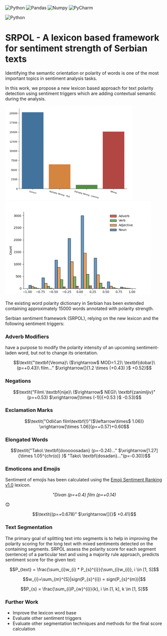 ![Python](https://img.shields.io/badge/Python-FFD43B?style=for-the-badge&logo=python&logoColor=blue)
![Pandas](https://img.shields.io/badge/Pandas-2C2D72?style=for-the-badge&logo=pandas&logoColor=white)
![Numpy](https://img.shields.io/badge/Numpy-777BB4?style=for-the-badge&logo=numpy&logoColor=white)
![PyCharm](https://img.shields.io/badge/PyCharm-000000.svg?&style=for-the-badge&logo=PyCharm&logoColor=white)

![Python](https://img.shields.io/badge/Python-3-brightgreen)

# SRPOL - A lexicon based framework for sentiment strength of Serbian texts

Identifying the semantic orientation or polarity of words is one of the most important topics in sentiment analysis tasks.

In this work, we propose a new lexicon based approach for text polarity detection using sentiment triggers which are adding contextual semantic during the analysis. 

<img src="./images/translation_stat.png" height="300"/> <img src="./images/polarity_per_pos.png" height="300"/> 


The existing word polarity dictionary in Serbian has been extended containing approximately 15000 words annotated with polarity strength. 


Serbian sentiment framework (SRPOL), relying on the new lexicon and the following sentiment triggers:
### Adverb Modifiers
have a purpose to modify the polarity intensity of an upcoming sentiment-laden word, but not to change its orientation.
  
```math 
\textit{"\textbf{Veoma}\ ($\rightarrow$ MOD=1.2)\ \textbf{dobar}\ (p=+0.43)\ film..." $\xrightarrow[]{1.2 \times (+0.43) }$ +0.52}
```

### Negations
  
```math
\textit{"Film\ \textbf{nije}\ ($\rightarrow$ NEG)\ \textbf{zanimljiv}" (p=+0.53) $\xrightarrow[\times (-1)]{+0.53 }$ -0.53}
```

### Exclamation Marks
  
```math 
\textit{"Odličan film\textbf{!}"($\leftarrow\times$ 1.06)} \xrightarrow[\times 1.06]{p=+0.57}+0.60
```

### Elongated Words
  
```math 
\textit{"Tako\ \textbf{dooooosadan} (p=-0.24)..." $\xrightarrow[1.27]{\times 1.05^{chr(o)} }$ "Tako\ \textbf{dosadan}..."(p=-0.30)}
```

### Emoticons and Emojis
Sentiment of emojis has been calculated using the [Emoji Sentiment Ranking v1.0](https://kt.ijs.si/data/Emoji_sentiment_ranking/index.html) lexicon.

```math 
\textit{"Divan (p=+0.4)\ film (p=+0.14)} 
```
😊
 ```math
\textit{(p=+0.678)" $\xrightarrow[]{}$ +0.41}
```


### Text Segmentation
The primary goal of splitting text into segments is to help in improving the polarity scoring for the long text with mixed sentiments detected on the containing segments. SRPOL assess the polarity score for each segment (sentence) of a particular text and using a majority rule approach, predicts sentiment score for the given text:

```math 
P_{text} = \frac{\sum_{i}w_{i} * P_{s}^{i}}{\sum_{i}w_{i}}, i \in [1, S]
```
```math 
w_{i}=\sum_{m}^{S}|sign(P_{s}^{i}) = sign(P_{s}^{m})|
```
```math 
P_{s} = \frac{\sum_{i}P_{w}^{i}}{k}, i \in [1, k], k \in [1, S]
```
### Further Work
- Improve the lexicon word base
- Evaluate other sentiment triggers
- Evaluate other segmentation techniques and methods for the final score calculation
